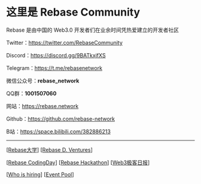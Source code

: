 # 这里是 Rebase Community

Rebase 是由中国的 Web3.0 开发者们在业余时间凭热爱建立的开发者社区

Twitter：https://twitter.com/RebaseCommunity

Discord：https://discord.gg/9BATkxjfXS

Telegram：https://t.me/rebasenetwork

微信公众号：**rebase_network**

QQ群：**1001507060**

网站：https://rebase.network

Github：https://github.com/rebase-network

B站：https://space.bilibili.com/382886213

---

[[Rebase大学](https://github.com/rebase-network/work-groups/blob/main/README.md#rebase大学)] [[Rebase D. Ventures](https://github.com/rebase-network/work-groups/blob/main/README.md#rebase-d-ventures)]

[[Rebase CodingDay](https://github.com/rebase-network/work-groups/blob/main/README.md#rebase-codingday)] [[Rebase Hackathon](https://github.com/rebase-network/work-groups/blob/main/README.md#rebase-hackathon)] [[Web3极客日报](https://github.com/rebase-network/work-groups/blob/main/README.md#web3极客日报)]

[[Who is hiring](https://github.com/rebase-network/work-groups/blob/main/README.md#who-is-hiring)] [[Event Pool](https://github.com/rebase-network/work-groups/blob/main/README.md#event-pool)]
